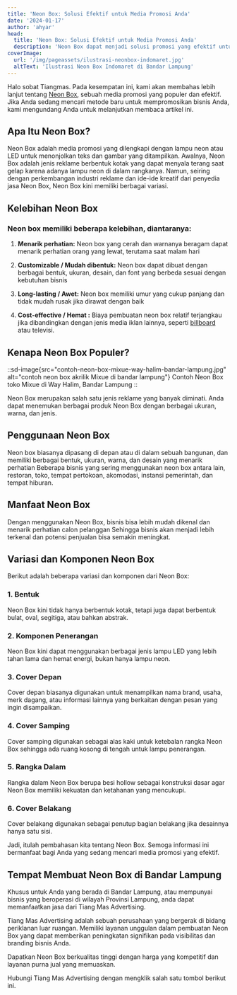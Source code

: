 ```yaml
---
title: 'Neon Box: Solusi Efektif untuk Media Promosi Anda'
date: '2024-01-17'
author: 'ahyar'
head:
  title: 'Neon Box: Solusi Efektif untuk Media Promosi Anda'
  description: 'Neon Box dapat menjadi solusi promosi yang efektif untuk bisnis Anda. Dalam artikel ini, kita akan membahas berbagai keuntungan menggunakan Neon Box sebagai media promosi, serta tips untuk memaksimalkan penggunaannya'
coverImage:
  url: '/img/pageassets/ilustrasi-neonbox-indomaret.jpg'
  altText: 'Ilustrasi Neon Box Indomaret di Bandar Lampung'
---
```

Halo sobat Tiangmas. Pada kesempatan ini, kami akan membahas lebih lanjut tentang [Neon Box](https://tiangmas.com/layanan/neon-box), sebuah media promosi yang populer dan efektif. Jika Anda sedang mencari metode baru untuk mempromosikan bisnis Anda, kami mengundang Anda untuk melanjutkan membaca artikel ini.

## Apa Itu Neon Box?
Neon Box adalah media promosi yang dilengkapi dengan lampu neon atau LED untuk menonjolkan teks dan gambar yang ditampilkan. Awalnya, Neon Box adalah jenis reklame berbentuk kotak yang dapat menyala terang saat gelap karena adanya lampu neon di dalam rangkanya. Namun, seiring dengan perkembangan industri reklame dan ide-ide kreatif dari penyedia jasa Neon Box, Neon Box kini memiliki berbagai variasi.

## Kelebihan Neon Box

### Neon box memiliki beberapa kelebihan, diantaranya:

1. **Menarik perhatian:** Neon box yang cerah dan warnanya beragam dapat menarik perhatian orang yang lewat, terutama saat malam hari

2. **Customizable / Mudah dibentuk:** Neon box dapat dibuat dengan berbagai bentuk, ukuran, desain, dan font yang berbeda sesuai dengan kebutuhan bisnis

3. **Long-lasting / Awet:** Neon box memiliki umur yang cukup panjang dan tidak mudah rusak jika dirawat dengan baik

4. **Cost-effective / Hemat :** Biaya pembuatan neon box relatif terjangkau jika dibandingkan dengan jenis media iklan lainnya, seperti [billboard](https://tiangmas.com/layanan/billboard) atau televisi.

## Kenapa Neon Box Populer?

::sd-image{src="contoh-neon-box-mixue-way-halim-bandar-lampung.jpg" alt="contoh neon box akrilik Mixue di bandar lampung"}
Contoh Neon Box toko Mixue di Way Halim, Bandar Lampung
::

Neon Box merupakan salah satu jenis reklame yang banyak diminati. Anda dapat menemukan berbagai produk Neon Box dengan berbagai ukuran, warna, dan jenis.

## Penggunaan Neon Box
Neon box biasanya dipasang di depan atau di dalam sebuah bangunan, dan memiliki berbagai bentuk, ukuran, warna, dan desain yang menarik perhatian Beberapa bisnis yang sering menggunakan neon box antara lain, restoran, toko, tempat pertokoan, akomodasi, instansi pemerintah, dan tempat hiburan.

## Manfaat Neon Box
Dengan menggunakan Neon Box, bisnis bisa lebih mudah dikenal dan menarik perhatian calon pelanggan Sehingga bisnis akan menjadi lebih terkenal dan potensi penjualan bisa semakin meningkat.

## Variasi dan Komponen Neon Box
Berikut adalah beberapa variasi dan komponen dari Neon Box:

### 1. Bentuk
Neon Box kini tidak hanya berbentuk kotak, tetapi juga dapat berbentuk bulat, oval, segitiga, atau bahkan abstrak.

### 2. Komponen Penerangan
Neon Box kini dapat menggunakan berbagai jenis lampu LED yang lebih tahan lama dan hemat energi, bukan hanya lampu neon.

### 3. Cover Depan
Cover depan biasanya digunakan untuk menampilkan nama brand, usaha, merk dagang, atau informasi lainnya yang berkaitan dengan pesan yang ingin disampaikan.

### 4. Cover Samping
Cover samping digunakan sebagai alas kaki untuk ketebalan rangka Neon Box sehingga ada ruang kosong di tengah untuk lampu penerangan.

### 5. Rangka Dalam
Rangka dalam Neon Box berupa besi hollow sebagai konstruksi dasar agar Neon Box memiliki kekuatan dan ketahanan yang mencukupi.

### 6. Cover Belakang
Cover belakang digunakan sebagai penutup bagian belakang jika desainnya hanya satu sisi.

Jadi, itulah pembahasan kita tentang Neon Box. Semoga informasi ini bermanfaat bagi Anda yang sedang mencari media promosi yang efektif.

## Tempat Membuat Neon Box di Bandar Lampung

Khusus untuk Anda yang berada di Bandar Lampung, atau mempunyai bisnis yang beroperasi di wilayah Provinsi Lampung, anda dapat memanfaatkan jasa dari Tiang Mas Advertising.

Tiang Mas Advertising adalah sebuah perusahaan yang bergerak di bidang periklanan luar ruangan.  Memiliki layanan unggulan dalam pembuatan Neon Box yang dapat memberikan peningkatan signifikan pada visibilitas dan branding bisnis Anda.

Dapatkan Neon Box berkualitas tinggi dengan harga yang kompetitif dan layanan purna jual yang memuaskan.

Hubungi Tiang Mas Advertising dengan mengklik salah satu tombol berikut ini.